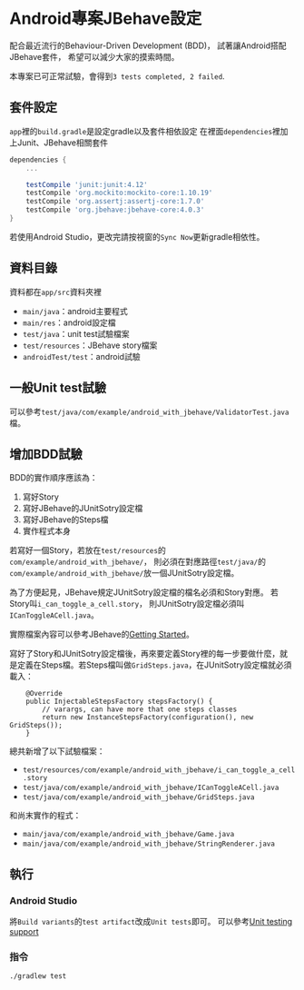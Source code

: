 # Android專案JBehave設定

配合最近流行的Behaviour-Driven Development (BDD)，
試著讓Android搭配JBehave套件，
希望可以減少大家的摸索時間。

本專案已可正常試驗，會得到`3 tests completed, 2 failed`.


## 套件設定
`app`裡的`build.gradle`是設定gradle以及套件相依設定
在裡面`dependencies`裡加上Junit、JBehave相關套件
```groovy
dependencies {
    ...

    testCompile 'junit:junit:4.12'
    testCompile 'org.mockito:mockito-core:1.10.19'
    testCompile 'org.assertj:assertj-core:1.7.0'
    testCompile 'org.jbehave:jbehave-core:4.0.3'
}
```
若使用Android Studio，更改完請按視窗的`Sync Now`更新gradle相依性。

## 資料目錄
資料都在`app/src`資料夾裡

* `main/java`：android主要程式
* `main/res`：android設定檔
* `test/java`：unit test試驗檔案
* `test/resources`：JBehave story檔案
* `androidTest/test`：android試驗

## 一般Unit test試驗
可以參考`test/java/com/example/android_with_jbehave/ValidatorTest.java`檔。

## 增加BDD試驗
BDD的實作順序應該為：

1. 寫好Story
2. 寫好JBehave的JUnitSotry設定檔
3. 寫好JBehave的Steps檔
4. 實作程式本身

若寫好一個Story，若放在`test/resources`的`com/example/android_with_jbehave/`，
則必須在對應路徑`test/java/`的`com/example/android_with_jbehave/`放一個JUnitSotry設定檔。

為了方便起見，JBehave規定JUnitSotry設定檔的檔名必須和Story對應。
若Story叫`i_can_toggle_a_cell.story`，
則JUnitSotry設定檔必須叫`ICanToggleACell.java`。

實際檔案內容可以參考JBehave的[Getting Started](http://jbehave.org/reference/stable/getting-started.html)。

寫好了Story和JUnitSotry設定檔後，再來要定義Story裡的每一步要做什麼，就是定義在Steps檔。若Steps檔叫做`GridSteps.java`，在JUnitSotry設定檔就必須載入：
```
    @Override
    public InjectableStepsFactory stepsFactory() {
        // varargs, can have more that one steps classes
        return new InstanceStepsFactory(configuration(), new GridSteps());
    }
```

總共新增了以下試驗檔案：

* `test/resources/com/example/android_with_jbehave/i_can_toggle_a_cell.story`
* `test/java/com/example/android_with_jbehave/ICanToggleACell.java`
* `test/java/com/example/android_with_jbehave/GridSteps.java`

和尚末實作的程式：

* `main/java/com/example/android_with_jbehave/Game.java`
* `main/java/com/example/android_with_jbehave/StringRenderer.java`


## 執行

### Android Studio
將`Build variants`的`test artifact`改成`Unit tests`即可。
可以參考[Unit testing support](http://tools.android.com/tech-docs/unit-testing-support)

### 指令
`./gradlew test`
